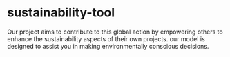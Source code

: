 # sustainability-tool
Our project aims to contribute to this global action by empowering others to enhance the sustainability aspects of their own projects. our model is designed to assist you in making environmentally conscious decisions.
